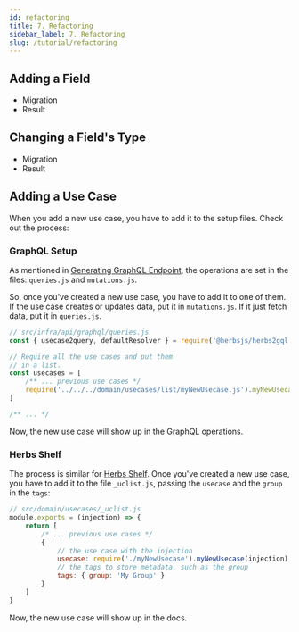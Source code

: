 ```yaml
---
id: refactoring
title: 7. Refactoring
sidebar_label: 7. Refactoring
slug: /tutorial/refactoring
---
```


## Adding a Field
- Migration
- Result

## Changing a Field's Type
- Migration
- Result

## Adding a Use Case

When you add a new use case, you have to add it to the setup files. Check out the process:

### GraphQL Setup

As mentioned in [Generating GraphQL Endpoint](./graphql), the operations are set in the files: `queries.js` and `mutations.js`.

So, once you've created a new use case, you have to add it to one of them. If the use case creates or updates data, put it in `mutations.js`. If it just fetch data, put it in `queries.js`.

```js
// src/infra/api/graphql/queries.js
const { usecase2query, defaultResolver } = require('@herbsjs/herbs2gql')

// Require all the use cases and put them
// in a list.
const usecases = [
    /** ... previous use cases */
    require('../../../domain/usecases/list/myNewUsecase.js').myNewUsecase,
]

/** ... */
```

Now, the new use case will show up in the GraphQL operations.

### Herbs Shelf

The process is similar for [Herbs Shelf](./herbsshelf). Once you've created a new use case, you have to add it to the file `_uclist.js`, passing the `usecase` and the `group` in the `tags`:

```js
// src/domain/usecases/_uclist.js
module.exports = (injection) => {
    return [
        /* ... previous use cases */
        {
            // the use case with the injection
            usecase: require('./myNewUsecase').myNewUsecase(injection),
            // the tags to store metadata, such as the group
            tags: { group: 'My Group' }
        }
    ]
}
```

Now, the new use case will show up in the docs.
